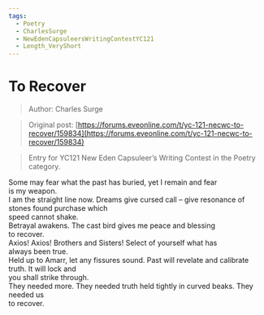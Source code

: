```yaml
---
tags:
  - Poetry
  - CharlesSurge
  - NewEdenCapsuleersWritingContestYC121
  - Length_VeryShort
---
```


# To Recover

> Author: Charles Surge

> Original post: [https://forums.eveonline.com/t/yc-121-necwc-to-recover/159834](https://forums.eveonline.com/t/yc-121-necwc-to-recover/159834)

> Entry for YC121 New Eden Capsuleer’s Writing Contest in the Poetry category.


Some may fear what the past has buried, yet I remain and fear<br>
is my weapon.<br>
I am the straight line now. Dreams give cursed call – give resonance of stones found purchase which<br>
speed cannot shake.<br>
Betrayal awakens. The cast bird gives me peace and blessing<br>
to recover.<br>
Axios! Axios! Brothers and Sisters! Select of yourself what has<br>
always been true.<br>
Held up to Amarr, let any fissures sound. Past will revelate and calibrate truth. It will lock and<br>
you shall strike through.<br>
They needed more. They needed truth held tightly in curved beaks. They needed us<br>
to recover.<br>